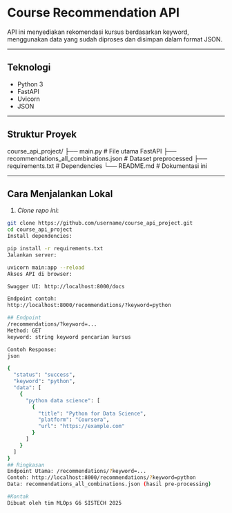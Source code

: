 #  Course Recommendation API

API ini menyediakan rekomendasi kursus berdasarkan keyword, menggunakan data yang sudah diproses dan disimpan dalam format JSON.

---

##  Teknologi
- Python 3
- FastAPI
- Uvicorn
- JSON

---

## Struktur Proyek

course_api_project/
├── main.py # File utama FastAPI
├── recommendations_all_combinations.json # Dataset preprocessed
├── requirements.txt # Dependencies
└── README.md # Dokumentasi ini

---

##  Cara Menjalankan Lokal

1. *Clone repo ini*:
```bash
git clone https://github.com/username/course_api_project.git
cd course_api_project
Install dependencies:

pip install -r requirements.txt
Jalankan server:

uvicorn main:app --reload
Akses API di browser:

Swagger UI: http://localhost:8000/docs

Endpoint contoh:
http://localhost:8000/recommendations/?keyword=python

## Endpoint
/recommendations/?keyword=...
Method: GET
keyword: string keyword pencarian kursus

Contoh Response:
json

{
  "status": "success",
  "keyword": "python",
  "data": [
    {
      "python data science": [
        {
          "title": "Python for Data Science",
          "platform": "Coursera",
          "url": "https://example.com"
        }
      ]
    }
  ]
}
## Ringkasan 
Endpoint Utama: /recommendations/?keyword=...
Contoh: http://localhost:8000/recommendations/?keyword=python
Data: recommendations_all_combinations.json (hasil pre-processing)

#Kontak
Dibuat oleh tim MLOps G6 SISTECH 2025
